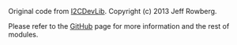 Original code from [I2CDevLib](https://www.i2cdevlib.com/). Copyright (c) 2013 Jeff Rowberg.

Please refer to the [GitHub](https://github.com/jrowberg/i2cdevlib) page for more information and the rest of modules.
